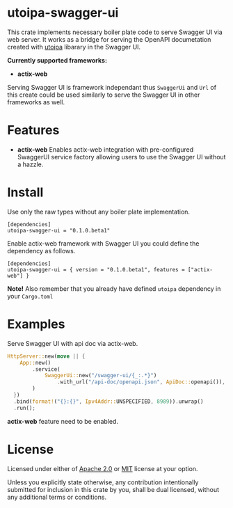 # utoipa-swagger-ui

This crate implements necessary boiler plate code to serve Swagger UI via web server. It
works as a bridge for serving the OpenAPI documetation created with 
[utoipa](https://docs.rs/utoipa/) libarary in the Swagger UI.

**Currently supported frameworks:**

* **actix-web**

Serving Swagger UI is framework independant thus `SwaggerUi` and `Url` of this create
could be used similarly to serve the Swagger UI in other frameworks as well.

# Features

* **actix-web** Enables actix-web integration with pre-configured SwaggerUI service factory allowing
  users to use the Swagger UI without a hazzle.

# Install

Use only the raw types without any boiler plate implementation.
```text
[dependencies]
utoipa-swagger-ui = "0.1.0.beta1"

```
Enable actix-web framework with Swagger UI you could define the dependency as follows.
```text
[dependencies]
utoipa-swagger-ui = { version = "0.1.0.beta1", features = ["actix-web"] }
```

**Note!** Also remember that you already have defined `utoipa` dependency in your `Cargo.toml`

# Examples

Serve Swagger UI with api doc via actix-web. 
```rust
HttpServer::new(move || {
    App::new()
        .service(
            SwaggerUi::new("/swagger-ui/{_:.*}")
                .with_url("/api-doc/openapi.json", ApiDoc::openapi()),
        )
  })
  .bind(format!("{}:{}", Ipv4Addr::UNSPECIFIED, 8989)).unwrap()
  .run();
```
**actix-web** feature need to be enabled.

# License

Licensed under either of [Apache 2.0](LICENSE-APACHE) or [MIT](LICENSE-MIT) license at your option.

Unless you explicitly state otherwise, any contribution intentionally submitted for inclusion in this crate 
by you, shall be dual licensed, without any additional terms or conditions. 
